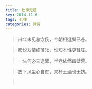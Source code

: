 ```yaml
---
title: 七律无题
key: 2014.11.6
tags: 七律
categories: 律诗
---
```


<blockquote class="blockquote-center">卅年未见总念伤，今朝相逢鬓已苍。
</blockquote>
<blockquote class="blockquote-center">都说友情终薄淡，谁知本性更轻狂。
</blockquote>
<blockquote class="blockquote-center">一生何必三途累，半老依然四壁荒。
</blockquote>
<blockquote class="blockquote-center">放下风尘心自在，来杯土酒也无妨。
</blockquote>
<blockquote class="blockquote-center"></br>
</blockquote>
